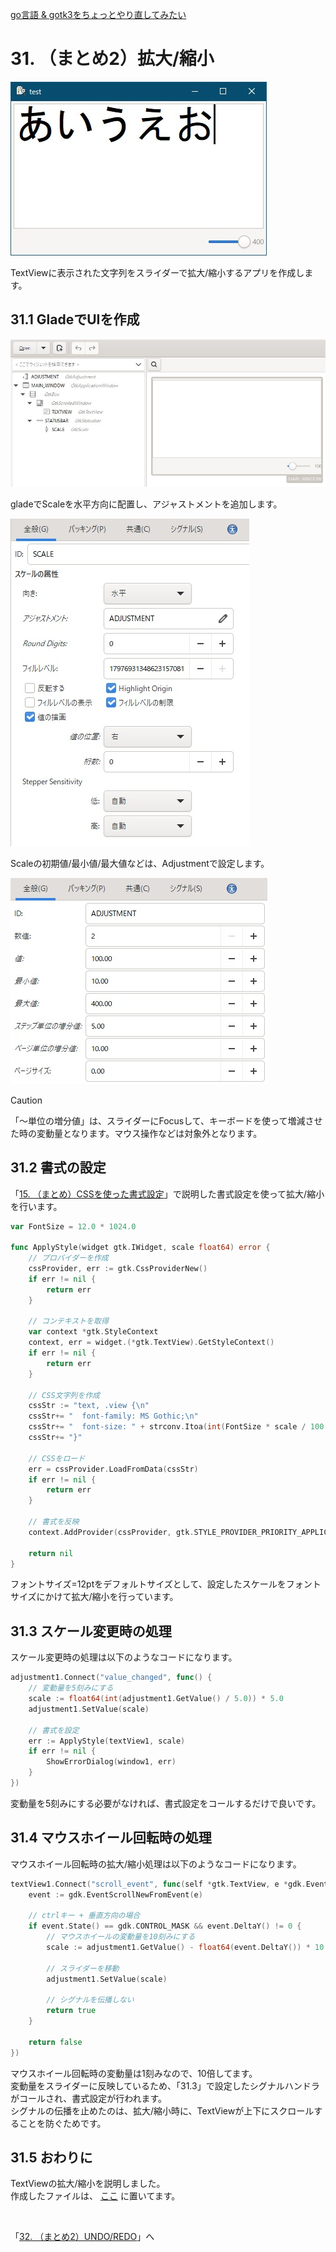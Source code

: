 [go言語 & gotk3をちょっとやり直してみたい](../../README.md#go%E8%A8%80%E8%AA%9Egotk3%E3%82%92%E3%81%A1%E3%82%87%E3%81%A3%E3%81%A8%E3%82%84%E3%82%8A%E7%9B%B4%E3%81%97%E3%81%A6%E3%81%BF%E3%81%9F%E3%81%84)  

# 31. （まとめ2）拡大/縮小  

![](image/window.jpg)  

TextViewに表示された文字列をスライダーで拡大/縮小するアプリを作成します。  

## 31.1 GladeでUIを作成  

![](image/glade.jpg)  

gladeでScaleを水平方向に配置し、アジャストメントを追加します。  

![](image/glade2.jpg)  

Scaleの初期値/最小値/最大値などは、Adjustmentで設定します。  

![](image/glade3.jpg)  

> [!CAUTION]  
> 「～単位の増分値」は、スライダーにFocusして、キーボードを使って増減させた時の変動量となります。マウス操作などは対象外となります。  


## 31.2 書式の設定  

「[15. （まとめ）CSSを使った書式設定](../15/README.md)」で説明した書式設定を使って拡大/縮小を行います。  

```go
var FontSize = 12.0 * 1024.0

func ApplyStyle(widget gtk.IWidget, scale float64) error {
	// プロバイダーを作成
	cssProvider, err := gtk.CssProviderNew()
	if err != nil {
		return err
	}
	
	// コンテキストを取得
	var context *gtk.StyleContext
	context, err = widget.(*gtk.TextView).GetStyleContext()
	if err != nil {
		return err
	}
	
	// CSS文字列を作成
	cssStr := "text, .view {\n"
	cssStr+= "  font-family: MS Gothic;\n"
	cssStr+= "  font-size: " + strconv.Itoa(int(FontSize * scale / 100.0 / 1024.0)) + "pt;\n"
	cssStr+= "}"
	
	// CSSをロード
	err = cssProvider.LoadFromData(cssStr)
	if err != nil {
		return err
	}
	
	// 書式を反映
	context.AddProvider(cssProvider, gtk.STYLE_PROVIDER_PRIORITY_APPLICATION)
	
	return nil
}
```

フォントサイズ=12ptをデフォルトサイズとして、設定したスケールをフォントサイズにかけて拡大/縮小を行っています。  

## 31.3 スケール変更時の処理  

スケール変更時の処理は以下のようなコードになります。  

```go
adjustment1.Connect("value_changed", func() {
	// 変動量を5刻みにする
	scale := float64(int(adjustment1.GetValue() / 5.0)) * 5.0
	adjustment1.SetValue(scale)
	
	// 書式を設定
	err := ApplyStyle(textView1, scale)
	if err != nil {
		ShowErrorDialog(window1, err)
	}
})
```

変動量を5刻みにする必要がなければ、書式設定をコールするだけで良いです。  

## 31.4 マウスホイール回転時の処理

マウスホイール回転時の拡大/縮小処理は以下のようなコードになります。  

```go
textView1.Connect("scroll_event", func(self *gtk.TextView, e *gdk.Event) bool {
	event := gdk.EventScrollNewFromEvent(e)
	
	// ctrlキー + 垂直方向の場合
	if event.State() == gdk.CONTROL_MASK && event.DeltaY() != 0 {
		// マウスホイールの変動量を10刻みにする
		scale := adjustment1.GetValue() - float64(event.DeltaY()) * 10.0
		
		// スライダーを移動
		adjustment1.SetValue(scale)
		
		// シグナルを伝播しない
		return true
	}
	
	return false
})
```

マウスホイール回転時の変動量は1刻みなので、10倍してます。  
変動量をスライダーに反映しているため、「31.3」で設定したシグナルハンドラがコールされ、書式設定が行われます。  
シグナルの伝播を止めたのは、拡大/縮小時に、TextViewが上下にスクロールすることを防ぐためです。  

## 31.5 おわりに  

TextViewの拡大/縮小を説明しました。  
作成したファイルは、
[ここ](31_Scale.go)
に置いてます。  

</br>

「[32. （まとめ2）UNDO/REDO](../32/README.md)」へ
